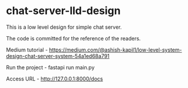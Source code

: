 # chat-server-lld-design
This is a low level design for simple chat server.

The code is committed for the reference of the readers.
 
Medium tutorial - https://medium.com/@ashish-kapil1/low-level-system-design-chat-server-system-54a1ed68a791

Run the project - fastapi run main.py

Access URL - http://127.0.0.1:8000/docs
